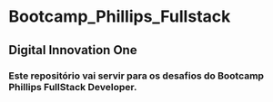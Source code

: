 # Bootcamp_Phillips_Fullstack
## Digital Innovation One
### Este repositório vai servir para os desafios do Bootcamp Phillips FullStack Developer.
